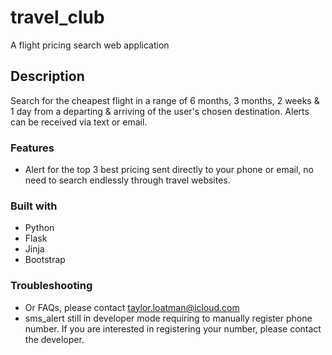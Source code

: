 # travel_club

A flight pricing search web application 

<!-- <div align="center">
  <kbd>
    <img src="https://i.imgur.com/zdY3ZC9.png" />
  </kbd>
</div>
 -->
 
 ## Description
 
 Search for the cheapest flight in a range of 6 months, 3 months, 2 weeks & 1 day from a departing & arriving of the user's chosen destination. Alerts can be received via text or email.
 
 ### Features
 
 - Alert for the top 3 best pricing sent directly to your phone or email, no need to search endlessly through travel websites.
 
 ### Built with
 
 - Python
 - Flask
 - Jinja
 - Bootstrap

 ### Troubleshooting

 - Or FAQs, please contact taylor.loatman@icloud.com 
 - sms_alert still in developer mode requiring to manually register phone number. If you are interested in registering your number, please contact the developer.